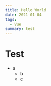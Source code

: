 ```yaml
---
title: Hello World
date: 2021-01-04
tags:
  - Vue
summary: test
---
```


# Test
* a
    * b
    * c

